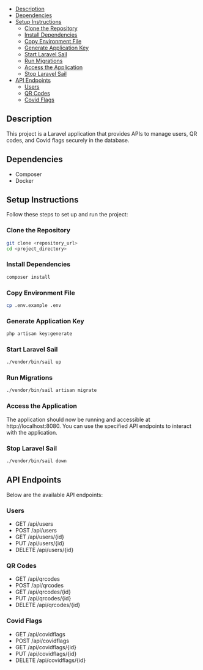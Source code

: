 <!--toc:start-->

-   [Description](#description)
-   [Dependencies](#dependencies)
-   [Setup Instructions](#setup-instructions)
    -   [Clone the Repository](#clone-the-repository)
    -   [Install Dependencies](#install-dependencies)
    -   [Copy Environment File](#copy-environment-file)
    -   [Generate Application Key](#generate-application-key)
    -   [Start Laravel Sail](#start-laravel-sail)
    -   [Run Migrations](#run-migrations)
    -   [Access the Application](#access-the-application)
    -   [Stop Laravel Sail](#stop-laravel-sail)
-   [API Endpoints](#api-endpoints)
    -   [Users](#users)
    -   [QR Codes](#qr-codes)
    -   [Covid Flags](#covid-flags)
    <!--toc:end-->

## Description

This project is a Laravel application that provides APIs to manage users, QR codes, and Covid flags securely in the database.

## Dependencies

-   Composer
-   Docker

## Setup Instructions

Follow these steps to set up and run the project:

### Clone the Repository

```bash
git clone <repository_url>
cd <project_directory>
```

### Install Dependencies

```bash
composer install
```

### Copy Environment File

```bash
cp .env.example .env
```

### Generate Application Key

```bash
php artisan key:generate
```

### Start Laravel Sail

```bash
./vendor/bin/sail up
```

### Run Migrations

```bash
./vendor/bin/sail artisan migrate
```

### Access the Application

The application should now be running and accessible at http://localhost:8080. You can use the specified API endpoints to interact with the application.

### Stop Laravel Sail

```bash
./vendor/bin/sail down
```

## API Endpoints

Below are the available API endpoints:

### Users

-   GET /api/users
-   POST /api/users
-   GET /api/users/{id}
-   PUT /api/users/{id}
-   DELETE /api/users/{id}

### QR Codes

-   GET /api/qrcodes
-   POST /api/qrcodes
-   GET /api/qrcodes/{id}
-   PUT /api/qrcodes/{id}
-   DELETE /api/qrcodes/{id}

### Covid Flags

-   GET /api/covidflags
-   POST /api/covidflags
-   GET /api/covidflags/{id}
-   PUT /api/covidflags/{id}
-   DELETE /api/covidflags/{id}
